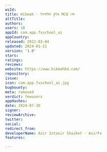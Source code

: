 ```yaml
---
wsId: 
title: Hikmah - ইসলামিক কুইজ MCQ গেম
altTitle: 
authors: 
users: 10
appId: com.app.fxschool_ai
appCountry: 
released: 2022-03-04
updated: 2024-01-21
version: '1.0'
stars: 
ratings: 
reviews: 
website: https://www.hikmahbd.com/
repository: 
issue: 
icon: com.app.fxschool_ai.jpg
bugbounty: 
meta: removed
verdict: fewusers
appHashes: 
date: 2024-07-30
signer: 
reviewArchive: 
twitter: 
social: 
redirect_from: 
developerName: Asir Intasir Shaiket - AsirFx
features: 

---
```


